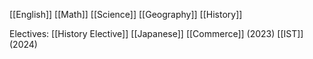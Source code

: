 [[English]]
[[Math]]
[[Science]]
[[Geography]]
[[History]]

Electives:
[[History Elective]]
[[Japanese]]
[[Commerce]] (2023)
[[IST]] (2024)